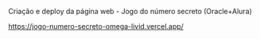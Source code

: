 Criação e deploy da página web - Jogo do número secreto (Oracle+Alura)

https://jogo-numero-secreto-omega-livid.vercel.app/
